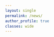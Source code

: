 ```yaml
---
layout: single
permalink: /news/
author_profile: true
classes: wide
---
```


<head>
    <meta charset="UTF-8">
    <meta name="viewport" content="width=device-width, initial-scale=1.0">
    <title>Responsive Layout</title>
    <style>
        body {
            font-family: Arial, sans-serif;
            margin: 0;
            padding: 20px;
        }
        .container {
            display: flex;
            justify-content: space-between;
            flex-wrap: wrap; /* Allow items to wrap to the next line */
        }
        .image-grid {
            flex-basis: 60%;
            display: grid;
            grid-template-columns: repeat(3, 1fr);
            grid-gap: 5px;
        }
        .image-grid a {
            position: relative;
            display: block;
            padding-bottom: 100%; /* Maintain 1:1 aspect ratio */
        }
        .image-grid img {
            position: absolute;
            top: 0;
            left: 0;
            width: 100%;
            height: 100%;
            object-fit: cover;
        }
        .twitter-embed {
            flex-basis: 39%;
        }

        /* Media query for smaller screens */
        @media (max-width: 768px) {
            .container {
                flex-direction: column; /* Stacks items vertically */
            }
            .image-grid, .twitter-embed {
                flex-basis: 100%; /* Each will take full width */
                margin-bottom: 20px; /* Add spacing between elements */
            }
        }
    </style>
</head>
<body>

<div class="container">
    <!-- Instagram Gallery -->
    <div class="image-grid">
        <a href="https://www.instagram.com/p/Bu1Y-yDgBWt/" target="_blank"><img src="../images/news/1911_SNU.jpg" alt="1911_SNU"></a>
        <a href="https://www.instagram.com/p/Bu1Y-yDgBWt/" target="_blank"><img src="../images/news/1911_SNU.jpg" alt="1911_SNU"></a>
        <a href="https://www.instagram.com/p/CVm7MVQPsD0/" target="_blank"><img src="../images/news/1505_DKU.jpg" alt="1505_DKU"></a>
        <!-- Add more images as necessary -->
    </div>
    <!-- Twitter Embed -->
    <div class="twitter-embed">
        <blockquote class="twitter-tweet">
            <p lang="en" dir="ltr">Exciting news! Our lab’s latest paper in @ScienceAdvances on mapping the dog epigenome is out 🐕🎶! Close collaboration with my co-first authors...</p>
            <a href="https://twitter.com/new__hong/status/1676900193747488768"></a>
        </blockquote> 
        <script async src="https://platform.twitter.com/widgets.js" charset="utf-8"></script>
    </div>
</div>

</body>
